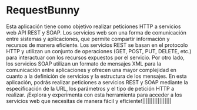 # RequestBunny

Esta aplicación tiene como objetivo realizar peticiones HTTP a servicios web API REST y SOAP. Los servicios web son una forma de comunicación entre sistemas y aplicaciones, que permite compartir información y recursos de manera eficiente. Los servicios REST se basan en el protocolo HTTP y utilizan un conjunto de operaciones (GET, POST, PUT, DELETE, etc.) para interactuar con los recursos expuestos por el servicio. Por otro lado, los servicios SOAP utilizan un formato de mensajes XML para la comunicación entre aplicaciones y ofrecen una mayor complejidad en cuanto a la definición de servicios y la estructura de los mensajes. En esta aplicación, podrás realizar peticiones a servicios REST y SOAP mediante la especificación de la URL, los parámetros y el tipo de petición HTTP a realizar. ¡Explora y experimenta con esta herramienta para acceder a los servicios web que necesitas de manera fácil y eficiente!|||||||||||||||||
